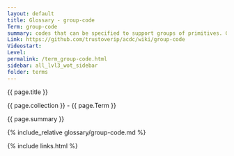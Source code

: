 ```yaml
---
layout: default
title: Glossary - group-code
Term: group-code
summary: codes that can be specified to support groups of primitives. Grouping enables pipelining.
Link: https://github.com/trustoverip/acdc/wiki/group-code
Videostart: 
Level: 
permalink: /term_group-code.html
sidebar: all_lvl3_wot_sidebar
folder: terms
---
```


{{ page.title }}

{{ page.collection }} - {{ page.Term }}

   {{ page.summary }}

{% include_relative glossary/group-code.md %}

 {% include links.html %} 
